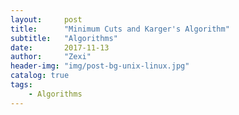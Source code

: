 ```yaml
---
layout:     post
title:      "Minimum Cuts and Karger's Algorithm"
subtitle:   "Algorithms"
date:       2017-11-13
author:     "Zexi"
header-img: "img/post-bg-unix-linux.jpg"
catalog: true
tags:
    - Algorithms
---
```

